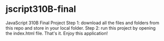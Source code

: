 # jscript310B-final
JavaScript 310B Final Project
Step 1: download all the files and folders from this repo and store in your local folder.
Step 2: run this project by opening the index.html file.
That's it. Enjoy this application!
